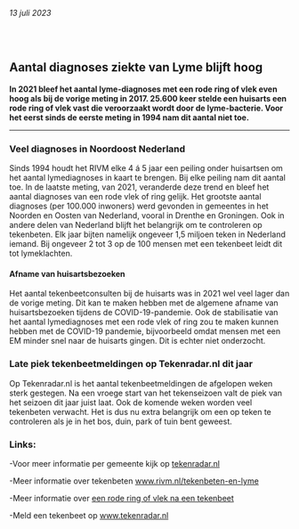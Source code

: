 *13 juli 2023*

<br></br>

## Aantal diagnoses ziekte van Lyme blijft hoog

**In 2021 bleef het aantal lyme-diagnoses met een rode ring of vlek even hoog als bij de vorige meting in 2017. 25.600 keer stelde een huisarts een rode ring of vlek vast die veroorzaakt wordt door de lyme-bacterie. Voor het eerst sinds de eerste meting in 1994 nam dit aantal niet toe.**

---
### Veel diagnoses in Noordoost Nederland
Sinds 1994 houdt het RIVM elke 4 á 5 jaar een peiling onder huisartsen om het aantal lymediagnoses in kaart te brengen. Bij elke peiling nam dit aantal toe. In de laatste meting, van 2021, veranderde deze trend en bleef het aantal diagnoses van een rode vlek of ring gelijk. Het grootste aantal diagnoses (per 100.000 inwoners) werd gevonden in gemeentes in het Noorden en Oosten van Nederland, vooral in Drenthe en Groningen. Ook in andere delen van Nederland blijft het belangrijk om te controleren op tekenbeten. Elk jaar bijten namelijk ongeveer 1,5 miljoen teken in Nederland iemand. Bij ongeveer 2 tot 3 op de 100 mensen met een tekenbeet leidt dit tot lymeklachten. 

#### Afname van huisartsbezoeken
Het aantal tekenbeetconsulten bij de huisarts was in 2021 wel veel lager dan de vorige meting. Dit kan te maken hebben met de algemene afname van huisartsbezoeken tijdens de COVID-19-pandemie. Ook de stabilisatie van het aantal lymediagnoses met een rode vlek of ring zou te maken kunnen hebben met de COVID-19 pandemie, bijvoorbeeld omdat mensen met een EM minder snel naar de huisarts gingen. Dit is echter niet onderzocht.

### Late piek tekenbeetmeldingen op Tekenradar.nl dit jaar
Op Tekenradar.nl is het aantal tekenbeetmeldingen de afgelopen weken sterk gestegen. Na een vroege start van het tekenseizoen valt de piek van het seizoen dit jaar juist laat. Ook de komende weken worden veel tekenbeten verwacht. Het is dus nu extra belangrijk om een op teken te controleren als je in het bos, duin, park of tuin bent geweest.

### Links: 
-Voor meer informatie per gemeente kijk op [tekenradar.nl](https://www.tekenradar.nl/home?tab=lymeinnl)

-Meer informatie over tekenbeten www.rivm.nl/tekenbeten-en-lyme 

-Meer informatie over [een rode ring of vlek na een tekenbeet](www.tekenradar.nl/informatie/erythema-migrans)

-Meld een tekenbeet op www.tekenradar.nl

